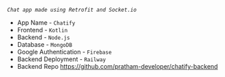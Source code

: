*```Chat app made using Retrofit and Socket.io```* 

- App Name - `Chatify`
- Frontend - `Kotlin`
- Backend  - `Node.js`
- Database - `MongoDB`
- Google Authentication - `Firebase`
- Backend Deployment - `Railway`
- Backend Repo 
    https://github.com/pratham-developer/chatify-backend
